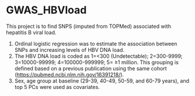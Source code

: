 # GWAS_HBVload
This project is to find SNPS (imputed from TOPMed) associated with hepatitis B viral load.  
1. Ordinal logistic regression was to estimate the association between SNPs and increasing levels of HBV DNA load.  
2. The HBV DNA load is coded as 1=<300 (Undetectable); 2=300-9999; 3=10000-99999; 4=100000-999999; 5= ≥1 million. This grouping is defined based on a previous publication using the same cohort (https://pubmed.ncbi.nlm.nih.gov/16391218/).
3. Sex, age group at baseline (29-39, 40-49, 50-59, and 60-79 years), and top 5 PCs were used as covariates.
